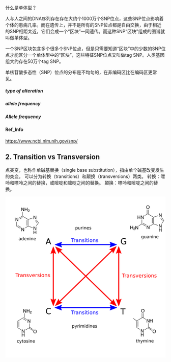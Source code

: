 ##

什么是单体型？

人与人之间的DNA序列存在存在大约个1000万个SNP位点，这些SNP位点影响着个体的患病几率。而在遗传上，并不是所有的SNP位点都是自由交换，由于相近的SNP相距太近，它们会成一个“区块”一同遗传。而这种SNP“区块”组成的图谱就叫做单体型。

一个SNP区块包含多个很多个SNP位点，但是只需要知道“区块”中的少数的SNP位点才能区分一个单体型中的“区块”，这些特征SNP位点又叫做tag SNP。人类基因组大约存在50万个tag SNP。

单核苷酸多态性（SNP）位点的分布是不均匀的，在非编码区比在编码区更常见。

##### type of alteration
##### allele frequency
##### Allele frequency

#### Ref_Info
https://www.ncbi.nlm.nih.gov/snp/

## 2. Transition vs Transversion
点突变，也称作单碱基替换（single base substitution），指由单个碱基改变发生的突变。
可以分为转换（transitions）和颠换（transversions）两类。
转换：嘌呤和嘌呤之间的替换，或嘧啶和嘧啶之间的替换。
颠换：嘌呤和嘧啶之间的替换。


![](/assets/Difference-Between-Transition-and-Transversion.png)
